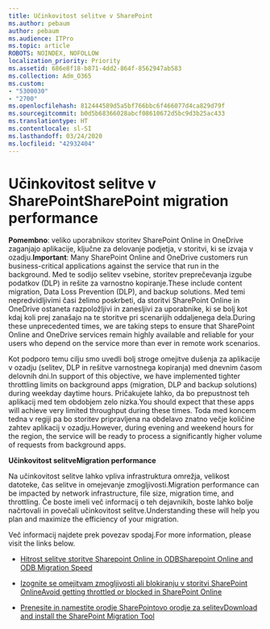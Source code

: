 ```yaml
---
title: Učinkovitost selitve v SharePoint
ms.author: pebaum
author: pebaum
ms.audience: ITPro
ms.topic: article
ROBOTS: NOINDEX, NOFOLLOW
localization_priority: Priority
ms.assetid: 686e8f18-b871-4dd2-864f-8562947ab583
ms.collection: Adm_O365
ms.custom:
- "5300030"
- "2700"
ms.openlocfilehash: 812444589d5a5bf766bbc6f466077d4ca829d79f
ms.sourcegitcommit: b0d5b68366028abcf08610672d5bc9d3b25ac433
ms.translationtype: HT
ms.contentlocale: sl-SI
ms.lasthandoff: 03/24/2020
ms.locfileid: "42932404"
---
```

# <a name="sharepoint-migration-performance"></a><span data-ttu-id="05fbb-102">Učinkovitost selitve v SharePoint</span><span class="sxs-lookup"><span data-stu-id="05fbb-102">SharePoint migration performance</span></span>

<span data-ttu-id="05fbb-103">**Pomembno**: veliko uporabnikov storitev SharePoint Online in OneDrive zaganjajo aplikacije, ključne za delovanje podjetja, v storitvi, ki se izvaja v ozadju.</span><span class="sxs-lookup"><span data-stu-id="05fbb-103">**Important**: Many SharePoint Online and OneDrive customers run business-critical applications against the service that run in the background.</span></span> <span data-ttu-id="05fbb-104">Med te sodijo selitev vsebine, storitev preprečevanja izgube podatkov (DLP) in rešite za varnostno kopiranje.</span><span class="sxs-lookup"><span data-stu-id="05fbb-104">These include content migration, Data Loss Prevention (DLP), and backup solutions.</span></span> <span data-ttu-id="05fbb-105">Med temi nepredvidljivimi časi želimo poskrbeti, da storitvi SharePoint Online in OneDrive ostaneta razpoložljivi in zanesljivi za uporabnike, ki se bolj kot kdaj koli prej zanašajo na te storitve pri scenarijih oddaljenega dela.</span><span class="sxs-lookup"><span data-stu-id="05fbb-105">During these unprecedented times, we are taking steps to ensure that SharePoint Online and OneDrive services remain highly available and reliable for your users who depend on the service more than ever in remote work scenarios.</span></span>

<span data-ttu-id="05fbb-106">Kot podporo temu cilju smo uvedli bolj stroge omejitve dušenja za aplikacije v ozadju (selitev, DLP in rešitve varnostnega kopiranja) med dnevnim časom delovnih dni.</span><span class="sxs-lookup"><span data-stu-id="05fbb-106">In support of this objective, we have implemented tighter throttling limits on background apps (migration, DLP and backup solutions) during weekday daytime hours.</span></span> <span data-ttu-id="05fbb-107">Pričakujete lahko, da bo prepustnost teh aplikacij med tem obdobjem zelo nizka.</span><span class="sxs-lookup"><span data-stu-id="05fbb-107">You should expect that these apps will achieve very limited throughput during these times.</span></span> <span data-ttu-id="05fbb-108">Toda med koncem tedna v regiji pa bo storitev pripravljena na obdelavo znatno večje količine zahtev aplikacij v ozadju.</span><span class="sxs-lookup"><span data-stu-id="05fbb-108">However, during evening and weekend hours for the region, the service will be ready to process a significantly higher volume of requests from background apps.</span></span>

<span data-ttu-id="05fbb-109">**Učinkovitost selitve**</span><span class="sxs-lookup"><span data-stu-id="05fbb-109">**Migration performance**</span></span>

<span data-ttu-id="05fbb-110">Na učinkovitost selitve lahko vpliva infrastruktura omrežja, velikost datoteke, čas selitve in omejevanje zmogljivosti.</span><span class="sxs-lookup"><span data-stu-id="05fbb-110">Migration performance can be impacted by network infrastructure, file size, migration time, and throttling.</span></span> <span data-ttu-id="05fbb-111">Če boste imeli več informacij o teh dejavnikih, boste lahko bolje načrtovali in povečali učinkovitost selitve.</span><span class="sxs-lookup"><span data-stu-id="05fbb-111">Understanding these will help you plan and maximize the efficiency of your migration.</span></span>

<span data-ttu-id="05fbb-112">Več informacij najdete prek povezav spodaj.</span><span class="sxs-lookup"><span data-stu-id="05fbb-112">For more information, please visit the links below.</span></span>

- [<span data-ttu-id="05fbb-113">Hitrost selitve storitve Sharepoint Online in ODB</span><span class="sxs-lookup"><span data-stu-id="05fbb-113">Sharepoint Online and ODB Migration Speed</span></span>](https://docs.microsoft.com/sharepointmigration/sharepoint-online-and-onedrive-migration-speed)

- [<span data-ttu-id="05fbb-114">Izognite se omejitvam zmogljivosti ali blokiranju v storitvi SharePoint Online</span><span class="sxs-lookup"><span data-stu-id="05fbb-114">Avoid getting throttled or blocked in SharePoint Online</span></span>](https://docs.microsoft.com/sharepoint/dev/general-development/how-to-avoid-getting-throttled-or-blocked-in-sharepoint-online)

- [<span data-ttu-id="05fbb-115">Prenesite in namestite orodje SharePointovo orodje za selitev</span><span class="sxs-lookup"><span data-stu-id="05fbb-115">Download and install the SharePoint Migration Tool</span></span>](https://docs.microsoft.com/sharepointmigration/introducing-the-sharepoint-migration-tool)
